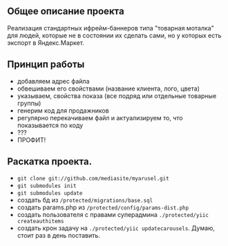 ##  Общее описание проекта
Реализация стандартных ифрейм-баннеров типа "товарная моталка" для людей, которые не в состоянии их сделать сами, но у которых есть экспорт в Яндекс.Маркет.

## Принцип работы
* добавляем адрес файла
* обвешиваем его свойствами (название клиента, лого, цвета)
* указываем, свойства показа (все подряд или отдельные товарные группы)
* генерим код для продажников
* регулярно перекачиваем файл и актуализируем то, что показывается по коду
* ???
* ПРОФИТ!

## Раскатка проекта.
* `git clone git://github.com/mediasite/myarusel.git`
* `git submodules init`
* `git submodules update`
* создать бд из `/protected/migrations/base.sql`
* создать params.php из `/protected/config/params-dist.php`
* создать пользователя с правами суперадмина `./protected/yiic createauthitems`
* создать крон задачу на `./protected/yiic updatecarousels`. Думаю, стоит раз в день поставить.